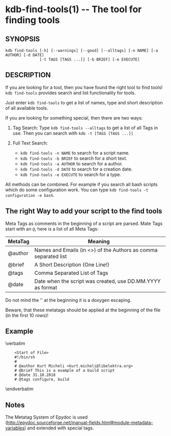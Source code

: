 # kdb-find-tools(1) -- The tool for finding tools

## SYNOPSIS

    kdb find-tools [-h] [--warnings] [--good] [--alltags] [-n NAME] [-a AUTHOR] [-d DATE]
                   [-t TAGS [TAGS ...]] [-b BRIEF] [-e EXECUTE]

## DESCRIPTION

If you are looking for a tool, then you have found the right tool to find tools!
`kdb find-tools` provides search and list functionality for tools.

Just enter `kdb find-tools` to get a list of names, type and short description of all available tools.

If you are looking for something special, then there are two ways:

1. Tag Search:
   Type `kdb find-tools --alltags` to get a list of all Tags in use.
   Then you can search with `kdb -t [TAGS [TAGS ...]]`

2. Full Text Search:
   - `kdb find-tools -n NAME` to search for a script name.
   - `kdb find-tools -b BRIEF` to search for a short text.
   - `kdb find-tools -a AUTHOR` to search for a author.
   - `kdb find-tools -d DATE` to search for a creation date.
   - `kdb find-tools -e EXECUTE` to search for a type.

All methods can be combined. For example if you search all bash scripts which do some configuration work.
You can type `kdb find-tools -t configuration -e bash`.

## The right Way to add your script to the find tools

Meta Tags as comments in the beginning of a script are parsed.
Mate Tags start with an `@`, here is a list of all Meta Tags:

| MetaTag  | Meaning                                                         |
| -------- | --------------------------------------------------------------- |
| \@author | Names and Emails (in <>) of the Authors as comma separated list |
| \@brief  | A Short Description (One Line!)                                 |
| \@tags   | Comma Separated List of Tags                                    |
| \@date   | Date when the script was created, use DD.MM.YYYY as format      |

Do not mind the '\' at the beginning it is a doxygen escaping.

Beware, that these metatags should be applied at the beginning of the file (in the first 10 rows)!

## Example

\verbatim

        <Start of File>
        #!/bin/sh
        #
        # @author Kurt Micheli <kurt.micheli@libelektra.org>
        # @brief This is a example of a build script
        # @date 31.10.2018
        # @tags configure, build

\endverbatim

## Notes

The Metatag System of Epydoc is used (http://epydoc.sourceforge.net/manual-fields.html#module-metadata-variables)
and extended with special tags.
